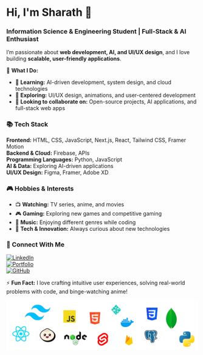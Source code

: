 # Hi, I'm Sharath 👋  
### Information Science & Engineering Student | Full-Stack & AI Enthusiast  

I’m passionate about **web development, AI, and UI/UX design**, and I love building **scalable, user-friendly applications**.  

🚀 **What I Do:**  
- 🌱 **Learning:** AI-driven development, system design, and cloud technologies  
- 🎨 **Exploring:** UI/UX design, animations, and user-centered development  
- 👯 **Looking to collaborate on:** Open-source projects, AI applications, and full-stack web apps  

### 📚 Tech Stack  
**Frontend:** HTML, CSS, JavaScript, Next.js, React, Tailwind CSS, Framer Motion  
**Backend & Cloud:** Firebase, APIs  
**Programming Languages:** Python, JavaScript  
**AI & Data:** Exploring AI-driven applications  
**UI/UX Design:** Figma, Framer, Adobe XD  

### 🎮 Hobbies & Interests  
- 📺 **Watching:** TV series, anime, and movies  
- 🎮 **Gaming:** Exploring new games and competitive gaming  
- 🎵 **Music:** Enjoying different genres while coding  
- 🚀 **Tech & Innovation:** Always curious about new technologies  

### 🔗 Connect With Me  
[![LinkedIn](https://img.shields.io/badge/LinkedIn-%230077B5.svg?style=for-the-badge&logo=linkedin&logoColor=white)](https://www.linkedin.com/in/sharath-naganagoudar/)  
[![Portfolio](https://img.shields.io/badge/Portfolio-%2312100E.svg?style=for-the-badge&logo=firefox&logoColor=white)](https://your-portfolio-site.com/)  
[![GitHub](https://img.shields.io/badge/GitHub-%2312100E.svg?style=for-the-badge&logo=github&logoColor=white)](https://github.com/nsharath009)  


⚡ **Fun Fact:** I love crafting intuitive user experiences, solving real-world problems with code, and binge-watching anime!  

![Tech Stack](logos.png)

